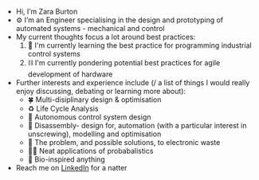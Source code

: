 - Hi, I’m Zara Burton
- :gear: I’m an Engineer specialising in the design and prototyping of automated systems - mechanical and control
- My current thoughts focus a lot around best practices:
    1. :link: I'm currently learning the best practice for programming industrial control systems
    2. :chains: I'm currently pondering potential best practices for agile development of hardware 
- Further interests and experience include (/ a list of things I would really enjoy discussing, debating or learning more about):
   - :four_leaf_clover: Multi-disiplinary design & optimisation
   - :recycle: Life Cycle Analysis 
   - :brain: Autonomous control system design
   - :jigsaw: Disassembly- design for, automation (with a particular interest in unscrewing), modelling and optimisation
   - :battery: The problem, and possible solutions, to electronic waste 
   - :woman_technologist: Neat applications of probabalistics
   - :leaves:  Bio-inspired anything
- Reach me on <a href="https://www.linkedin.com/in/zara-burton-77b466168/" target="_blank">LinkedIn</a> for a natter


<!---
zaraburton/zaraburton is a ✨ special ✨ repository because its `README.md` (this file) appears on your GitHub profile.
You can click the Preview link to take a look at your changes.

- 👋 Hi, I’m Zara Burton
- 👀 I’m interested in autonomous robotic control
- 🌱 I’m currently learning autonomous robotic control 
- 💞️ I’m looking to collaborate on ...
- 📫 How to reach me ...

:leaves:  
:bug: :dna:
--->
